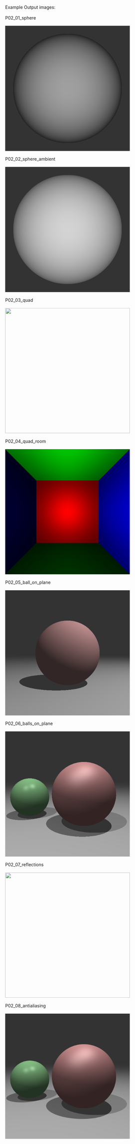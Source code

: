 Example Output images: <br></br>
P02_01_sphere <br></br>
<img src="./imagesPNG/P02_Sphere.png" width="400" height="400"></img>

P02_02_sphere_ambient <br></br>
<img src="./imagesPNG/P02_Sphere_ambient.png" width="400" height="400"></img>

P02_03_quad <br></br>
<img src="" width="400" height="400"></img>

P02_04_quad_room <br></br>
<img src="./imagesPNG/P02_Quad_room.png" width="400" height="400"></img>

P02_05_ball_on_plane <br></br>
<img src="./imagesPNG/P02_ball_on_plane.png" width="400" height="400"></img>

P02_06_balls_on_plane <br></br>
<img src="./imagesPNG/P02_balls_on_plane.png" width="400" height="400"></img>

P02_07_reflections <br></br>
<img src="" width="400" height="400"></img>

P02_08_antialiasing <br></br>
<img src="./imagesPNG/P02_antialiased.png" width="400" height="400"></img>

